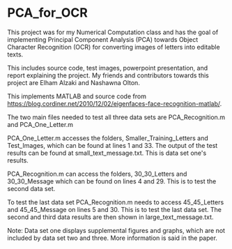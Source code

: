 # PCA_for_OCR
This project was for my Numerical Computation class and has the goal of implementing Principal Component Analysis (PCA) towards Object Character Recognition (OCR) for converting images of letters into editable texts.

This includes source code, test images, powerpoint presentation, and report explaining the project. My friends and contributors towards this project are Elham Alzaki and Nashawna Olton.

This implements MATLAB and source code from https://blog.cordiner.net/2010/12/02/eigenfaces-face-recognition-matlab/.

The two main files needed to test all three data sets are PCA_Recognition.m and PCA_One_Letter.m

PCA_One_Letter.m accesses the folders, Smaller_Training_Letters and Test_Images, which can be found at lines 1 and 33. The output of the test results can be found at small_text_message.txt. This is data set one's results.

PCA_Recognition.m can access the folders, 30_30_Letters and 30_30_Message which can be found on lines 4 and 29. This is to test the second data set.

To test the last data set PCA_Recognition.m needs to access 45_45_Letters and 45_45_Message on lines 5 and 30. This is to test the last data set. The second and third data results are then shown in large_text_message.txt. 

Note: Data set one displays supplemental figures and graphs, which are not included by data set two and three. More information is said in the paper.

